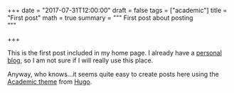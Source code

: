 +++
date = "2017-07-31T12:00:00"
draft = false
tags = ["academic"]
title = "First post"
math = true
summary = """
First post about posting  
"""

+++

This is the first post included in my home page. 
I already have a [personal blog](http://jelabra.blogspot.com.es/), 
so I am not sure if I will really use this place. 

Anyway, who knows...it seems quite easy to create posts here using 
the [Academic theme](https://github.com/gcushen/hugo-academic) from [Hugo](https://gohugo.io).

